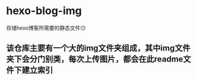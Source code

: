 # hexo-blog-img
存储hexo博客所需要的静态文件:smirk:

## 该仓库主要有一个大的img文件夹组成，其中img文件夹下会分门别类，每次上传图片，都会在此readme文件下建立索引

